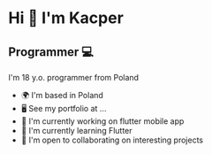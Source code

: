 Hi 👋 I'm Kacper
=======================

Programmer 💻
----------

I'm 18 y.o. programmer from Poland

* 🌍  I'm based in Poland
* 🖥️  See my portfolio at ...
* 🚀  I'm currently working on flutter mobile app
* 🧠  I'm currently learning Flutter
* 🤝  I'm open to collaborating on interesting projects
